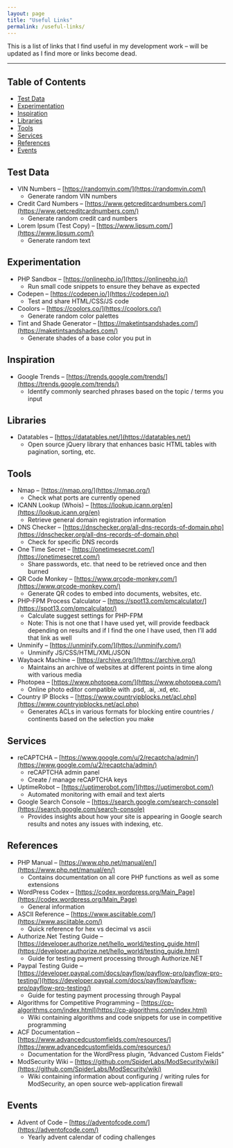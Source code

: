 ```yaml
---
layout: page
title: "Useful Links"
permalink: /useful-links/
---
```


This is a list of links that I find useful in my development work – will be updated as I find more or links become dead.

---

## Table of Contents

- [Test Data](#test-data)
- [Experimentation](#experimentation)
- [Inspiration](#inspiration)
- [Libraries](#libraries)
- [Tools](#tools)
- [Services](#services)
- [References](#references)
- [Events](#events)

## Test Data

- VIN Numbers – [https://randomvin.com/](https://randomvin.com/)
    - Generate random VIN numbers
- Credit Card Numbers – [https://www.getcreditcardnumbers.com/](https://www.getcreditcardnumbers.com/)
    - Generate random credit card numbers
- Lorem Ipsum (Test Copy) – [https://www.lipsum.com/](https://www.lipsum.com/)
    - Generate random text

## Experimentation

- PHP Sandbox – [https://onlinephp.io/](https://onlinephp.io/)
    - Run small code snippets to ensure they behave as expected
- Codepen – [https://codepen.io/](https://codepen.io/)
    - Test and share HTML/CSS/JS code
- Coolors – [https://coolors.co/](https://coolors.co/)
    - Generate random color palettes
- Tint and Shade Generator – [https://maketintsandshades.com/](https://maketintsandshades.com/)
    - Generate shades of a base color you put in

## Inspiration

- Google Trends – [https://trends.google.com/trends/](https://trends.google.com/trends/)
    - Identify commonly searched phrases based on the topic / terms you input

## Libraries

- Datatables – [https://datatables.net/](https://datatables.net/)
    - Open source jQuery library that enhances basic HTML tables with pagination, sorting, etc.

## Tools

- Nmap – [https://nmap.org/](https://nmap.org/)
    - Check what ports are currently opened
- ICANN Lookup (Whois) – [https://lookup.icann.org/en](https://lookup.icann.org/en)
    - Retrieve general domain registration information
- DNS Checker – [https://dnschecker.org/all-dns-records-of-domain.php](https://dnschecker.org/all-dns-records-of-domain.php)
    - Check for specific DNS records
- One Time Secret – [https://onetimesecret.com/](https://onetimesecret.com/)
    - Share passwords, etc. that need to be retrieved once and then burned
- QR Code Monkey – [https://www.qrcode-monkey.com/](https://www.qrcode-monkey.com/)
    - Generate QR codes to embed into documents, websites, etc.
- PHP-FPM Process Calculator – [https://spot13.com/pmcalculator/](https://spot13.com/pmcalculator/)
    - Calculate suggest settings for PHP-FPM
    - Note: This is not one that I have used yet, will provide feedback depending on results and if I find the one I have used, then I’ll add that link as well
- Unminify – [https://unminify.com/](https://unminify.com/)
    - Unminify JS/CSS/HTML/XML/JSON
- Wayback Machine – [https://archive.org/](https://archive.org/)
    - Maintains an archive of websites at different points in time along with various media
- Photopea – [https://www.photopea.com/](https://www.photopea.com/)
    - Online photo editor compatible with .psd, .ai, .xd, etc.
- Country IP Blocks – [https://www.countryipblocks.net/acl.php](https://www.countryipblocks.net/acl.php)
    - Generates ACLs in various formats for blocking entire countries / continents based on the selection you make

## Services

- reCAPTCHA – [https://www.google.com/u/2/recaptcha/admin/](https://www.google.com/u/2/recaptcha/admin/)
    - reCAPTCHA admin panel
    - Create / manage reCAPTCHA keys
- UptimeRobot – [https://uptimerobot.com/](https://uptimerobot.com/)
    - Automated monitoring with email and text alerts
- Google Search Console – [https://search.google.com/search-console](https://search.google.com/search-console)
    - Provides insights about how your site is appearing in Google search results and notes any issues with indexing, etc.

## References

- PHP Manual – [https://www.php.net/manual/en/](https://www.php.net/manual/en/)
    - Contains documentation on all core PHP functions as well as some extensions
- WordPress Codex – [https://codex.wordpress.org/Main_Page](https://codex.wordpress.org/Main_Page)
    - General information
- ASCII Reference – [https://www.asciitable.com/](https://www.asciitable.com/)
    - Quick reference for hex vs decimal vs ascii
- Authorize.Net Testing Guide – [https://developer.authorize.net/hello_world/testing_guide.html](https://developer.authorize.net/hello_world/testing_guide.html)
    - Guide for testing payment processing through Authorize.NET
- Paypal Testing Guide – [https://developer.paypal.com/docs/payflow/payflow-pro/payflow-pro-testing/](https://developer.paypal.com/docs/payflow/payflow-pro/payflow-pro-testing/)
    - Guide for testing payment processing through Paypal
- Algorithms for Competitive Programming – [https://cp-algorithms.com/index.html](https://cp-algorithms.com/index.html)
    - Wiki containing algorithms and code snippets for use in competitive programming
- ACF Documentation – [https://www.advancedcustomfields.com/resources/](https://www.advancedcustomfields.com/resources/)
    - Documentation for the WordPress plugin, “Advanced Custom Fields”
- ModSecurity Wiki – [https://github.com/SpiderLabs/ModSecurity/wiki](https://github.com/SpiderLabs/ModSecurity/wiki)
    - Wiki containing information about configuring / writing rules for ModSecurity, an open source web-application firewall

## Events

- Advent of Code – [https://adventofcode.com/](https://adventofcode.com/)
    - Yearly advent calendar of coding challenges


